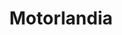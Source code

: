 ---
title: "Motorlandia"
url: /macarthur-highway-san-sebastian-tarlac-city/motorlandia/
shop: Motorrad
---